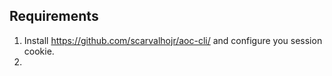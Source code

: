 

## Requirements

1. Install https://github.com/scarvalhojr/aoc-cli/ and configure you session cookie.
2. 